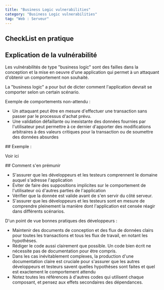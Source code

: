 ```yaml
---
title: "Business Logic vulnerabilities"
category: "Business Logic vulnerabilities"
tag: "Web : Serveur"
---
```


## CheckList en pratique

## Explication de la vulnérabilité
Les vulnérabilités de type "business logic" sont des failles dans la conception et la mise en oeuvre d'une application qui permet à un attaquant d'obtenir un comportement non souhaité.

La "business logic" a pour but de dicter comment l'application devrait se comporter selon un certain scénario.

Exemple de comportements non-attendu :
- Un attaquant peut être en mesure d'effectuer une transaction sans passer par le processus d'achat prévu.
- Une validation défaillante ou inexistante des données fournies par l'utilisateur peut permettre à ce dernier d'apporter des modifications arbitraires à des valeurs critiques pour la transaction ou de soumettre des données absurdes

## Exemple : 

Voir ici

## Comment s'en prémunir

- S'assurer que les développeurs et les testeurs comprennent le domaine auquel s'adresse l'application
- Éviter de faire des suppositions implicites sur le comportement de l'utilisateur où d'autres parties de l'application
- Vérifier que la donnée est valide avant de s'en servir du côté serveur.
- S'assurer que les développeurs et les testeurs sont en mesure de comprendre pleinement la manière dont l'application est censée réagir dans différents scénarios.

D'un point de vue bonnes pratiques des développeurs :
- Maintenir des documents de conception et des flux de données clairs pour toutes les transactions et tous les flux de travail, en notant les hypothèses.
- Rédiger le code aussi clairement que possible. Un code bien écrit ne nécessite pas de documentation pour être compris.
- Dans les cas inévitablement complexes, la production d'une documentation claire est cruciale pour s'assurer que les autres développeurs et testeurs savent quelles hypothèses sont faites et quel est exactement le comportement attendu
- Notez toutes les références à d'autres codes qui utilisent chaque composant, et pensez aux effets secondaires des dépendances.













